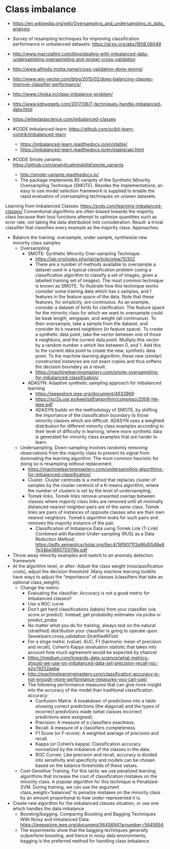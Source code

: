 # Class imbalance

- https://en.wikipedia.org/wiki/Oversampling_and_undersampling_in_data_analysis
- Survey of resampling techniques for improving classification performance in unbalanced datasets: https://arxiv.org/abs/1608.06048
- http://www.marcoaltini.com/blog/dealing-with-imbalanced-data-undersampling-oversampling-and-proper-cross-validation
- http://www.alfredo.motta.name/cross-validation-done-wrong/
- http://www.win-vector.com/blog/2015/02/does-balancing-classes-improve-classifier-performance/
- http://www.chioka.in/class-imbalance-problem/
- http://www.kdnuggets.com/2017/06/7-techniques-handle-imbalanced-data.html
- https://elitedatascience.com/imbalanced-classes

- #CODE Imbalanced-learn: https://github.com/scikit-learn-contrib/imbalanced-learn 
	- https://imbalanced-learn.readthedocs.io/en/stable/
	- https://imbalanced-learn.readthedocs.io/en/stable/api.html
- #CODE Smote_variants: https://github.com/analyticalmindsltd/smote_variants
	- http://smote-variants.readthedocs.io/
	-  The package implements 85 variants of the Synthetic Minority Oversampling Technique (SMOTE). Besides the implementations, an easy to use model selection framework is supplied to enable the rapid evaluation of oversampling techniques on unseen datasets. 


Learning from Imbalanced Classes: https://svds.com/learning-imbalanced-classes/
Conventional algorithms are often biased towards the majority class because their loss functions attempt to optimize quantities such as error rate, not taking the data distribution into consideration. Result: a trivial classifier that classifies every example as the majority class.
Approaches: 
- Balance the training: oversample, under sample, synthesize new minority class samples
	-  Oversampling
		-  SMOTE: Synthetic Minority Over-sampling Technique: 
			-  https://jair.org/index.php/jair/article/view/10302
			-  There are a number of methods available to oversample a dataset used in a typical classification problem (using a classification algorithm to classify a set of images, given a labelled training set of images). The most common technique is known as SMOTE. To illustrate how this technique works consider some training data which has s samples, and f features in the feature space of the data. Note that these features, for simplicity, are continuous. As an example, consider a dataset of birds for clarification. The feature space for the minority class for which we want to oversample could be beak length, wingspan, and weight (all continuous). To then oversample, take a sample from the dataset, and consider its k nearest neighbors (in feature space). To create a synthetic data point, take the vector between one of those k neighbors, and the current data point. Multiply this vector by a random number x which lies between 0, and 1. Add this to the current data point to create the new, synthetic data point. To the machine learning algorithm, these new (similar) constructed instances are not exact copies and thus softens the decision boundary as a result. 
			-  https://machinelearningmastery.com/smote-oversampling-for-imbalanced-classification/
		-  ADASYN: Adaptive synthetic sampling approach for imbalanced learning
			-  https://ieeexplore.ieee.org/document/4633969
			-  https://sci2s.ugr.es/keel/pdf/algorithm/congreso/2008-He-ieee.pdf
			-  ADASYN builds on the methodology of SMOTE, by shifting the importance of the classification boundary to those minority classes which are difficult. ADASYN uses a weighted distribution for different minority class examples according to their level of difficulty in learning, where more synthetic data is generated for minority class examples that are harder to learn.
	- Undersampling. Down-sampling involves randomly removing observations from the majority class to prevent its signal from dominating the learning algorithm. The most common heuristic for doing so is resampling without replacement.
		- https://machinelearningmastery.com/undersampling-algorithms-for-imbalanced-classification/
		- Cluster. Cluster centroids is a method that replaces cluster of samples by the cluster centroid of a K-means algorithm, where the number of clusters is set by the level of undersampling.
		- Tomek links. Tomek links remove unwanted overlap between classes where majority class links are removed until all minimally distanced nearest neighbor pairs are of the same class. Tomek links are pairs of instances of opposite classes who are their own nearest neighbors. Tomek’s algorithm looks for such pairs and removes the majority instance of the pair.
			- Classification of Imbalance Data using Tomek Link (T-Link) Combined with Random Under-sampling (RUS) as a Data Reduction Method: https://pdfs.semanticscholar.org/6ec4/18f9071f3a96d5548e87e34be3665703119e.pdf
- Throw away minority examples and switch to an anomaly detection framework
- At the algorithm level, or after: Adjust the class weight (misclassification costs), adjust the decision threshold. Many machine learning toolkits have ways to adjust the “importance” of classes (classifiers that take an optional class_weight). 
	- Change the metric. 
		- Evaluating the classifier: Accuracy is not a good metric for imbalanced classes!!
		- Use a ROC curve
		- Don’t get hard classifications (labels) from your classifier (via score or predict). Instead, get probability estimates via proba or predict_proba
		- No matter what you do for training, always test on the natural (stratified) distribution your classifier is going to operate upon. Seesklearn.cross_validation.StratifiedKFold
		- For a singe metric (value): AUC, F1 (harmonic mean of precision and recall), Cohen’s Kappa (evaluation statistic that takes into account how much agreement would be expected by chance)
		- https://medium.com/towards-data-science/what-metrics-should-we-use-on-imbalanced-data-set-precision-recall-roc-e2e79252aeba
		- http://machinelearningmastery.com/classification-accuracy-is-not-enough-more-performance-measures-you-can-use/
		- The following performance measures that can give more insight into the accuracy of the model than traditional classification accuracy:
			- Confusion Matrix: A breakdown of predictions into a table showing correct predictions (the diagonal) and the types of incorrect predictions made (what classes incorrect predictions were assigned).
			- Precision: A measure of a classifiers exactness.
			- Recall: A measure of a classifiers completeness
			- F1 Score (or F-score): A weighted average of precision and recall.
			- Kappa (or Cohen’s kappa): Classification accuracy normalized by the imbalance of the classes in the data.
			- ROC Curves: Like precision and recall, accuracy is divided into sensitivity and specificity and models can be chosen based on the balance thresholds of these values.
	- Cost-Sensitive Training. For this tactic we use penalized learning algorithms that increase the cost of classification mistakes on the minority class. A popular algorithm for this technique is Penalized-SVM. During training, we can use the argument class_weight='balanced'  to penalize mistakes on the minority class by an amount proportional to how under-represented it is.
- Create new algorithm for the imbalanced classes situation, or use one which handles the data imbalance
	- Boosting/bagging. Comparing Boosting and Bagging Techniques With Noisy and Imbalanced Data: https://ieeexplore.ieee.org/document/5645694?arnumber=5645694
	- The experiments show that the bagging techniques generally outperform boosting, and hence in noisy data environments, bagging is the preferred method for handling class imbalance.
